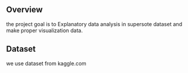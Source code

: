 ## Overview
the project goal is to Explanatory data analysis in supersote dataset and make proper visualization data.

## Dataset
we use dataset from kaggle.com

